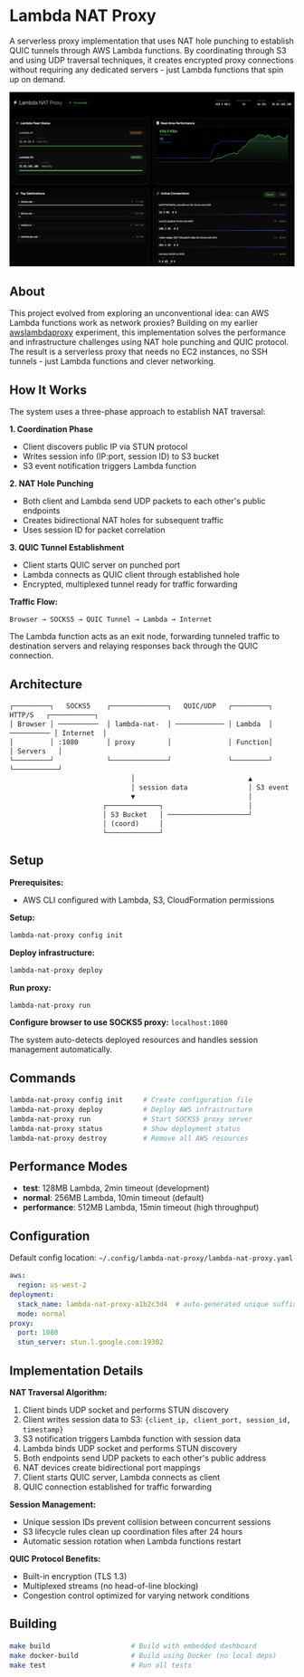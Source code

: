 # Lambda NAT Proxy

A serverless proxy implementation that uses NAT hole punching to establish QUIC tunnels through AWS Lambda functions. By coordinating through S3 and using UDP traversal techniques, it creates encrypted proxy connections without requiring any dedicated servers - just Lambda functions that spin up on demand.

![Dashboard](media/dashboard.png)

## About

This project evolved from exploring an unconventional idea: can AWS Lambda functions work as network proxies? Building on my earlier [awslambdaproxy](https://github.com/dan-v/awslambdaproxy) experiment, this implementation solves the performance and infrastructure challenges using NAT hole punching and QUIC protocol. The result is a serverless proxy that needs no EC2 instances, no SSH tunnels - just Lambda functions and clever networking.

## How It Works

The system uses a three-phase approach to establish NAT traversal:

**1. Coordination Phase**
- Client discovers public IP via STUN protocol
- Writes session info (IP:port, session ID) to S3 bucket
- S3 event notification triggers Lambda function

**2. NAT Hole Punching**
- Both client and Lambda send UDP packets to each other's public endpoints
- Creates bidirectional NAT holes for subsequent traffic
- Uses session ID for packet correlation

**3. QUIC Tunnel Establishment**
- Client starts QUIC server on punched port
- Lambda connects as QUIC client through established hole
- Encrypted, multiplexed tunnel ready for traffic forwarding

**Traffic Flow:**
```
Browser → SOCKS5 → QUIC Tunnel → Lambda → Internet
```

The Lambda function acts as an exit node, forwarding tunneled traffic to destination servers and relaying responses back through the QUIC connection.

## Architecture

```
┌─────────┐   SOCKS5    ┌──────────────┐   QUIC/UDP   ┌─────────┐   HTTP/S   ┌───────────┐
│ Browser │ ──────────  │ lambda-nat-  │ ──────────── │ Lambda  │ ────────── │ Internet  │
│         │ :1080       │ proxy        │              │ Function│            │ Servers   │
└─────────┘             └──────────────┘              └─────────┘            └───────────┘
                              │                            ▲
                              │ session data               │ S3 event
                              ▼                            │
                       ┌─────────────┐                     │
                       │ S3 Bucket   │ ────────────────────┘
                       │ (coord)     │
                       └─────────────┘
```

## Setup

**Prerequisites:**
- AWS CLI configured with Lambda, S3, CloudFormation permissions

**Setup:**
```bash
lambda-nat-proxy config init
```

**Deploy infrastructure:**
```bash
lambda-nat-proxy deploy
```

**Run proxy:**
```bash
lambda-nat-proxy run
```

**Configure browser to use SOCKS5 proxy:** `localhost:1080`

The system auto-detects deployed resources and handles session management automatically.

## Commands

```bash
lambda-nat-proxy config init     # Create configuration file
lambda-nat-proxy deploy          # Deploy AWS infrastructure
lambda-nat-proxy run             # Start SOCKS5 proxy server
lambda-nat-proxy status          # Show deployment status
lambda-nat-proxy destroy         # Remove all AWS resources
```

## Performance Modes

- **test**: 128MB Lambda, 2min timeout (development)
- **normal**: 256MB Lambda, 10min timeout (default)
- **performance**: 512MB Lambda, 15min timeout (high throughput)

## Configuration

Default config location: `~/.config/lambda-nat-proxy/lambda-nat-proxy.yaml`

```yaml
aws:
  region: us-west-2
deployment:
  stack_name: lambda-nat-proxy-a1b2c3d4  # auto-generated unique suffix
  mode: normal
proxy:
  port: 1080
  stun_server: stun.l.google.com:19302
```

## Implementation Details

**NAT Traversal Algorithm:**
1. Client binds UDP socket and performs STUN discovery
2. Client writes session data to S3: `{client_ip, client_port, session_id, timestamp}`
3. S3 notification triggers Lambda function with session data
4. Lambda binds UDP socket and performs STUN discovery  
5. Both endpoints send UDP packets to each other's public address
6. NAT devices create bidirectional port mappings
7. Client starts QUIC server, Lambda connects as client
8. QUIC connection established for traffic forwarding

**Session Management:**
- Unique session IDs prevent collision between concurrent sessions
- S3 lifecycle rules clean up coordination files after 24 hours
- Automatic session rotation when Lambda functions restart

**QUIC Protocol Benefits:**
- Built-in encryption (TLS 1.3)
- Multiplexed streams (no head-of-line blocking)
- Congestion control optimized for varying network conditions

## Building

```bash
make build                    # Build with embedded dashboard
make docker-build             # Build using Docker (no local deps)
make test                     # Run all tests
```